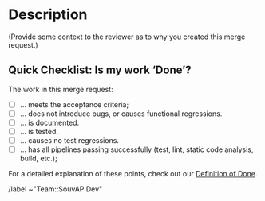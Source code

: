 # Description

(Provide some context to the reviewer as to why you created this merge request.)

## Quick Checklist: Is my work ‘Done’?

The work in this merge request:

- [ ] … meets the acceptance criteria;
- [ ] … does not introduce bugs, or causes functional regressions.
- [ ] … is documented.
- [ ] … is tested.
- [ ] … causes no test regressions.
- [ ] … has all pipelines passing successfully (test, lint, static code analysis, build, etc.);

For a detailed explanation of these points, check out our [Definition of Done](https://git.knut.univention.de/univention/customers/dataport/team-souvap/-/blob/master/agreements/definition-of-done.md).


/label ~"Team::SouvAP Dev"

